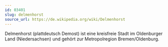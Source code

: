 ```yaml
---
id: 03401
slug: delmenhorst
source_url: https://de.wikipedia.org/wiki/Delmenhorst
---
```


Delmenhorst (plattdeutsch Demost) ist eine kreisfreie Stadt im Oldenburger Land (Niedersachsen) und gehört zur Metropolregion Bremen/Oldenburg.
